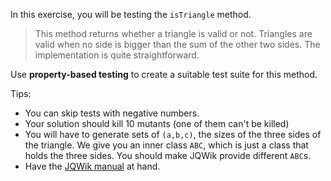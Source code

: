 In this exercise, you will be testing the `isTriangle` method.

> This method returns whether a triangle is valid or not. Triangles are valid when no side is bigger than the sum of the other two sides. The implementation is quite straightforward.

Use **property-based testing** to create a suitable test suite for this method.

Tips:

- You can skip tests with negative numbers.
- Your solution should kill 10 mutants (one of them can't be killed)
- You will have to generate sets of `(a,b,c)`, the sizes of the three sides of the triangle. We give you an inner class `ABC`, which is just a class that holds the three sides. You should make JQWik provide different `ABC`s.
- Have the [JQWik manual](https://jqwik.net/docs/current/user-guide.html) at hand.